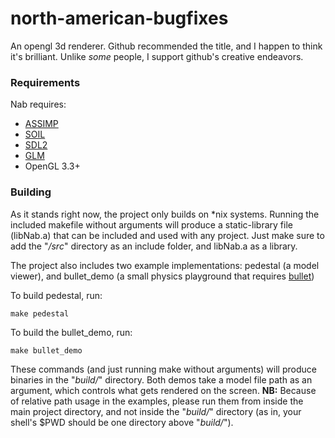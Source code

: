 north-american-bugfixes
=======================

An opengl 3d renderer. Github recommended the title, and I happen to think it's brilliant. Unlike *some* people, I support github's creative endeavors.

### Requirements

Nab requires:

* [ASSIMP](http://assimp.sourceforge.net)
* [SOIL](http://www.lonesock.net/soil.html)
* [SDL2](https://www.libsdl.org/)
* [GLM](http://glm.g-truc.net/0.9.6/index.html)
* OpenGL 3.3+

### Building

As it stands right now, the project only builds on \*nix systems. Running the included makefile without arguments will produce a static-library file (libNab.a) that can be included and used with any project. Just make sure to add the "*/src*" directory as an include folder, and libNab.a as a library.

The project also includes two example implementations: pedestal (a model viewer), and bullet_demo (a small physics playground that requires [bullet](http://bulletphysics.org/))

To build pedestal, run:

    make pedestal

To build the bullet_demo, run:

    make bullet_demo
    
These commands (and just running make without arguments) will produce binaries in the "*build/*" directory. Both demos take a model file path as an argument, which controls what gets rendered on the screen. **NB:** Because of relative path usage in the examples, please run them from inside the main project directory, and not inside the "*build/*" directory (as in, your shell's $PWD should be one directory above "*build/*").
